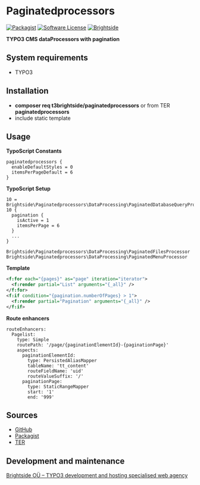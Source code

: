 # Paginatedprocessors
[![Packagist](https://img.shields.io/packagist/v/t3brightside/paginatedprocessors.svg?style=flat)](https://packagist.org/packages/t3brightside/paginatedprocessors)
[![Software License](https://img.shields.io/badge/license-GPLv3-brightgreen.svg?style=flat)](LICENSE)
[![Brightside](https://img.shields.io/badge/by-t3brightside.com-orange.svg?style=flat)](https://t3brightside.com)

**TYPO3 CMS dataProcessors with pagination**

## System requirements

- TYPO3

## Installation

 - **composer req t3brightside/paginatedprocessors** or from TER **paginatedprocessors**
 - include static template

## Usage
**TypoScript Constants**
```
paginatedprocessors {
  enableDefaultStyles = 0
  itemsPerPageDefault = 6
}
```
**TypoScript Setup**
```
10 = Brightside\Paginatedprocessors\DataProcessing\PaginatedDatabaseQueryProcessor
10 {
  pagination {
    isActive = 1
    itemsPerPage = 6
  }
  ...
}

Brightside\Paginatedprocessors\DataProcessing\PaginatedFilesProcessor
Brightside\Paginatedprocessors\DataProcessing\PaginatedMenuProcessor

```
**Template**
```XML
<f:for each="{pages}" as="page" iteration="iterator">
  <f:render partial="List" arguments="{_all}" />
</f:for>
<f:if condition="{pagination.numberOfPages} > 1">
  <f:render partial="Pagination" arguments="{_all}" />
</f:if>
```
**Route enhancers**
```
routeEnhancers:
  Pagelist:
    type: Simple
    routePath: '/page/{paginationElementId}-{paginationPage}'
    aspects:
      paginationElementId:
        type: PersistedAliasMapper
        tableName: 'tt_content'
        routeFieldName: 'uid'
        routeValueSuffix: '/'
      paginationPage:
        type: StaticRangeMapper
        start: '1'
        end: '999'
```

## Sources

-  [GitHub](https://github.com/t3brightside/paginatedprocessors)
-  [Packagist](https://packagist.org/packages/t3brightside/paginatedprocessors)
-  [TER](https://extensions.typo3.org/extension/paginatedprocessors/)

## Development and maintenance

[Brightside OÜ – TYPO3 development and hosting specialised web agency](https://t3brightside.com/ )
